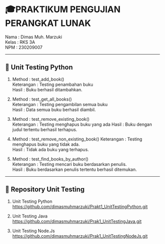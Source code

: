 # 🎓PRAKTIKUM PENGUJIAN PERANGKAT LUNAK  
Nama    : Dimas Muh. Marzuki  
Kelas   : RKS 3A  
NPM     : 230209007  

---
## 📌 Unit Testing Python  
1. Method : test_add_book()  
Keterangan : Testing penambahan buku  
Hasil : Buku berhasil ditambahkan.  

2. Method : test_get_all_books()  
Keterangan : Testing pengambilan semua buku  
Hasil : Data semua buku berhasil diambil.  

3. Method : test_remove_existing_book()  
Keterangan : Testing menghapus buku yang ada
Hasil : Buku dengan judul tertentu berhasil terhapus.  

4. Method : test_remove_non_existing_book()	  Keterangan : Testing menghapus buku yang tidak ada.  
Hasil : Tidak ada buku yang terhapus.  

5. Method : test_find_books_by_author()  
Keterangan : Testing mencari buku berdasarkan penulis.  
Hasil : Buku berdasarkan penulis tertentu berhasil ditemukan.


---
## 📌 Repository Unit Testing 
1. Unit Testing Python  
https://github.com/dimasmuhmarzuki/Prakt1_UnitTestingPython.git  

2. Unit Testing Java   
https://github.com/dimasmuhmarzuki/Prak1_UnitTestingJava.git  

3. Unit Testing Node.Js   
https://github.com/dimasmuhmarzuki/Prak1_UnitTestingNodeJs.git  

